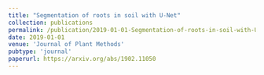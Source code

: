 ```yaml
---
title: "Segmentation of roots in soil with U-Net"
collection: publications
permalink: /publication/2019-01-01-Segmentation-of-roots-in-soil-with-U-Net
date: 2019-01-01
venue: 'Journal of Plant Methods'
pubtype: 'journal'
paperurl: https://arxiv.org/abs/1902.11050
---
```

